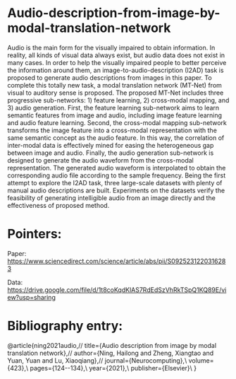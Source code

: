 # Audio-description-from-image-by-modal-translation-network

Audio is the main form for the visually impaired to obtain information. In reality, all kinds of visual data always exist, but audio data does not exist in many cases. In order to help the visually impaired people to better perceive the information around them, an image-to-audio-description (I2AD) task is proposed to generate audio descriptions from images in this paper. To complete this totally new task, a modal translation network (MT-Net) from visual to auditory sense is proposed. The proposed MT-Net includes three progressive sub-networks: 1) feature learning, 2) cross-modal mapping, and 3) audio generation. First, the feature learning sub-network aims to learn semantic features from image and audio, including image feature learning and audio feature learning. Second, the cross-modal mapping sub-network transforms the image feature into a cross-modal representation with the same semantic concept as the audio feature. In this way, the correlation of inter-modal data is effectively mined for easing the heterogeneous gap between image and audio. Finally, the audio generation sub-network is designed to generate the audio waveform from the cross-modal representation. The generated audio waveform is interpolated to obtain the corresponding audio file according to the sample frequency. Being the first attempt to explore the I2AD task, three large-scale datasets with plenty of manual audio descriptions are built. Experiments on the datasets verify the feasibility of generating intelligible audio from an image directly and the effectiveness of proposed method.

# Pointers:
Paper: https://www.sciencedirect.com/science/article/abs/pii/S0925231220316283

Data: https://drive.google.com/file/d/1t8coKqdKlAS7RdEdSzVhRkTSpQ1KQ89E/view?usp=sharing


# Bibliography entry:
@article{ning2021audio,//
  title={Audio description from image by modal translation network},//
  author={Ning, Hailong and Zheng, Xiangtao and Yuan, Yuan and Lu, Xiaoqiang},//
  journal={Neurocomputing},\\
  volume={423},\\
  pages={124--134},\\
  year={2021},\\
  publisher={Elsevier}\\
}

